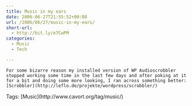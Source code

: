 ```yaml
---
title: Music in my ears
date: 2006-06-27T21:55:52+00:00
url: /2006/06/27/music-in-my-ears/
short-url:
  - http://bit.ly/e7CwPM
categories:
  - Music
  - Tech

---
```

<div class='microid-mailto+http:sha1:d5ba5728641cc4be6e8ed6bd834dd8ec620f00ab'>
  
    For some bizarre reason my installed version of WP Audioscrobbler stopped working some time in the last few days and after poking at it for a bit and doing some more looking, I ran across something better: [Scrobbler](http://leflo.de/projekte/wordpress/scrobbler/)
  
</div>

<div class="st-post-tags">
  Tags: [Music](http://www.cavort.org/tag/music/)<br />
</div>
